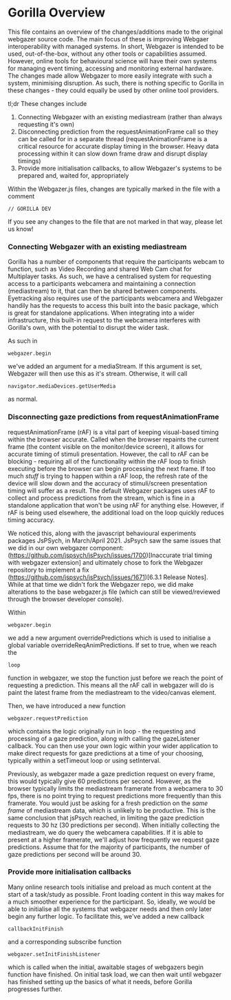 # Gorilla Overview
This file contains an overview of the changes/additions made to the original webgazer source code.  The main focus of these is improving Webgaer interoperability with managed systems.  In short, Webgazer is intended to be used, out-of-the-box, without any other tools or capabilities assumed.  However, online tools for behavioural science will have their own systems for managing event timing, accessing and monitoring external hardware. The changes made allow Webgazer to more easily integrate with such a system, minimising disruption.
As such, there is nothing specific to Gorilla in these changes - they could equally be used by other online tool providers.

tl;dr These changes include
1. Connecting Webgazer with an existing mediastream (rather than always requesting it's own)
2. Disconnecting prediction from the requestAnimationFrame call so they can be called for in a separate thread (requestAnimationFrame is a critical resource for accurate display timing in the browser. Heavy data processing within it can slow down frame draw and disrupt display timings)
3. Provide more initialisation callbacks, to allow Webgazer's systems to be prepared and, waited for, appropriately

Within the Webgazer.js files, changes are typically marked in the file with a comment
```
// GORILLA DEV
```
If you see any changes to the file that are not marked in that way, please let us know!


### Connecting Webgazer with an existing mediastream

Gorilla has a number of components that require the participants webcam to function, such as Video Recording and shared Web Cam chat for Multiplayer tasks. As such, we have a centralised system for requesting access to a participants webcamera and maintaining a connection (mediastream) to it, that can then be shared between components.
Eyetracking also requires use of the participants webcamera and Webgazer handily has the requests to access this built into the basic package, which is great for standalone applications.  When integrating into a wider infrastructure, this built-in request to the webcamera interferes with Gorilla's own, with the potential to disrupt the wider task.

As such in 
```
webgazer.begin
```
we've added an argument for a mediaStream.  If this argument is set, Webgazer will then use this as it's stream.  Otherwise, it will call 
```
navigator.mediaDevices.getUserMedia
```
as normal.

### Disconnecting gaze predictions from requestAnimationFrame

requestAnimationFrame (rAF) is a vital part of keeping visual-based timing within the browser accurate. Called when the browser repaints the current frame (the content visible on the monitor/device screen), it allows for accurate timing of stimuli presentation.
However, the call to rAF can be blocking - requiring all of the functionality within the rAF loop to finish executing before the browser can begin processing the next frame.  If too much *stuff* is trying to happen within a rAF loop, the refresh rate of the device will slow down and the accuracy of stimuli/screen presentation timing will suffer as a result.
The default Webgazer packages uses rAF to collect and process predictions from the stream, which is fine in a standalone application that won't be using rAF for anything else.  However, if rAF is being used elsewhere, the additional load on the loop quickly reduces timing accuracy.

We noticed this, along with the javascript behavioural experiments packages JsPSych, in March/April 2021. JsPsych saw the same issues that we did in our own webgazer component: (https://github.com/jspsych/jsPsych/issues/1700)[Inaccurate trial timing with webgazer extension] and ultimately chose to fork the Webgazer repository to implement a fix (https://github.com/jspsych/jsPsych/issues/1671)[6.3.1 Release Notes].
While at that time we didn't fork the Webgazer repo, we did make alterations to the base webgazer.js file (which can still be viewed/reviewed through the browser developer console).

Within 
```
webgazer.begin
```
we add a new argument overridePredictions which is used to initialise a global variable overrideReqAnimPredictions. If set to true, when we reach the 
```
loop
```
function in webgazer, we stop the function just before we reach the point of requesting a prediction. This means all the rAF call in webgazer will do is paint the latest frame from the mediastream to the video/canvas element.

Then, we have introduced a new function
```
webgazer.requestPrediction
```
which contains the logic originally run in loop - the requesting and processing of a gaze prediction, along with calling the gazeListener callback.
You can then use your own logic within your wider application to make direct requests for gaze predictions at a time of your choosing, typically within a setTimeout loop or using setInterval.

Previously, as webgazer made a gaze prediction request on every frame, this would typically give 60 predictions per second. However, as the browser typically limits the mediastream framerate from a webcamera to 30 fps, there is no point trying to request predictions more frequently than this framerate.  You would just be asking for a fresh prediction on the *same frame* of mediastream data, which is unlikely to be productive. This is the same conclusion that jsPsych reached, in limiting the gaze prediction requests to 30 hz (30 predictions per second).
When initially collecting the mediastream, we do query the webcamera capabilities. If it is able to present at a higher framerate, we'll adjust how frequently we request gaze predictions.  Assume that for the majority of participants, the number of gaze predictions per second will be around 30.

### Provide more initialisation callbacks

Many online research tools initialise and preload as much content at the start of a task/study as possible. Front loading content in this way makes for a much smoother experience for the participant.  So, ideally, we would be able to initialise all the systems that webgazer needs and then only later begin any further logic.
To facilitate this, we've added a new callback 
```
callbackInitFinish
```
and a corresponding subscribe function
```
webgazer.setInitFinishListener
```
which is called when the initial, awaitable stages of webgazers begin function have finished. On initial task load, we can then wait until webgazer has finished setting up the basics of what it needs, before Gorilla progresses further.
